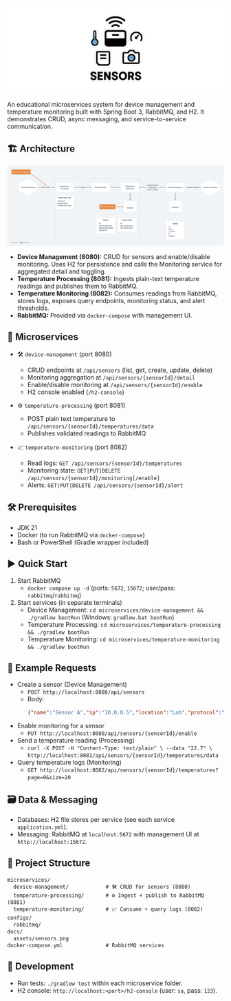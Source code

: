 ![Sensors](docs/assets/sensors-illustration.png)

An educational microservices system for device management and temperature monitoring built with Spring Boot 3, RabbitMQ, and H2. It demonstrates CRUD, async messaging, and service-to-service communication.

## 🏗️ Architecture
![Sensors](docs/assets/sensors.png)

- **Device Management (8080):** CRUD for sensors and enable/disable monitoring. Uses H2 for persistence and calls the Monitoring service for aggregated detail and toggling.
- **Temperature Processing (8081):** Ingests plain-text temperature readings and publishes them to RabbitMQ.
- **Temperature Monitoring (8082):** Consumes readings from RabbitMQ, stores logs, exposes query endpoints, monitoring status, and alert thresholds.
- **RabbitMQ:** Provided via `docker-compose` with management UI.

## 🧩 Microservices
- 🛠️ `device-management` (port 8080)
  - CRUD endpoints at `/api/sensors` (list, get, create, update, delete)
  - Monitoring aggregation at `/api/sensors/{sensorId}/detail`
  - Enable/disable monitoring at `/api/sensors/{sensorId}/enable`
  - H2 console enabled (`/h2-console`)

- ⚙️ `temperature-processing` (port 8081)
  - POST plain text temperature to `/api/sensors/{sensorId}/temperatures/data`
  - Publishes validated readings to RabbitMQ

- 📈 `temperature-monitoring` (port 8082)
  - Read logs: `GET /api/sensors/{sensorId}/temperatures`
  - Monitoring state: `GET|PUT|DELETE /api/sensors/{sensorId}/monitoring[/enable]`
  - Alerts: `GET|PUT|DELETE /api/sensors/{sensorId}/alert`

## 🛠️ Prerequisites
- JDK 21
- Docker (to run RabbitMQ via `docker-compose`)
- Bash or PowerShell (Gradle wrapper included)

## ▶️ Quick Start
1) Start RabbitMQ
   - `docker compose up -d` (ports: `5672`, `15672`; user/pass: `rabbitmq`/`rabbitmq`)
2) Start services (in separate terminals)
   - Device Management: `cd microservices/device-management && ./gradlew bootRun` (Windows: `gradlew.bat bootRun`)
   - Temperature Processing: `cd microservices/temperature-processing && ./gradlew bootRun`
   - Temperature Monitoring: `cd microservices/temperature-monitoring && ./gradlew bootRun`

## 📡 Example Requests
- Create a sensor (Device Management)
  - `POST http://localhost:8080/api/sensors`
  - Body:
    ```json
    {"name":"Sensor A","ip":"10.0.0.5","location":"Lab","protocol":"HTTP","model":"X100"}
    ```
- Enable monitoring for a sensor
  - `PUT http://localhost:8080/api/sensors/{sensorId}/enable`
- Send a temperature reading (Processing)
  - `curl -X POST -H "Content-Type: text/plain" \
    --data "22.7" \
    http://localhost:8081/api/sensors/{sensorId}/temperatures/data`
- Query temperature logs (Monitoring)
  - `GET http://localhost:8082/api/sensors/{sensorId}/temperatures?page=0&size=20`

## 🗃️ Data & Messaging
- Databases: H2 file stores per service (see each service `application.yml`).
- Messaging: RabbitMQ at `localhost:5672` with management UI at `http://localhost:15672`.

## 📂 Project Structure
```
microservices/
  device-management/            # 🛠️ CRUD for sensors (8080)
  temperature-processing/       # ⚙️ Ingest + publish to RabbitMQ (8081)
  temperature-monitoring/       # 📈 Consume + query logs (8082)
configs/
  rabbitmq/
docs/
  assets/sensors.png
docker-compose.yml              # RabbitMQ services
```

## 🧪 Development
- Run tests: `./gradlew test` within each microservice folder.
- H2 console: `http://localhost:<port>/h2-console` (user: `sa`, pass: `123`).
